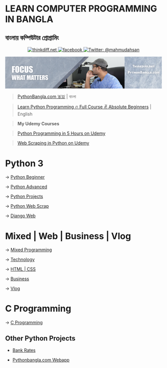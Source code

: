 # LEARN COMPUTER PROGRAMMING IN BANGLA
## বাংলায় কম্পিউটার প্রোগ্রামিং
<p align="center">
    <a href="http://thinkdiff.net/">
        <img src="https://img.shields.io/badge/thinkdiff.net-brightgreen.svg" alt="thinkdiff.net" />
    </a>
    <a href="http://pythonbangla.com">
        <img src="https://img.shields.io/badge/pythonbangla.com-red.svg" alt="facebook" />
    </a>
    <a href="https://twitter.com/mahmudahsan">
        <img src="https://img.shields.io/badge/contact%40-mahmudahsan-green.svg" alt="Twitter: @mahmudahsan" />
    </a>
</p>

<p align="center">
    <img src="cover1.png" alt="Computer Programming" />
</p>


> [PythonBangla.com 🇧🇩](http://pythonbangla.com) | বাংলা

> [Learn Python Programming 🔥 Full Course ✌️ Absolute Beginners](https://www.youtube.com/watch?v=llbgjR_tL2k) | English

> **My Udemy Courses**

> [Python Programming in 5 Hours on Udemy](https://bit.ly/2PHnA2Z)

> [Web Scraping in Python on Udemy](https://www.udemy.com/web-scraping-in-python/)

# Python 3
→ [Python Beginner](https://bit.ly/2NTi9xm)

→ [Python Advanced](https://bit.ly/2oOwi3N)

→ [Python Projects](https://bit.ly/2NwBbgD)

→ [Python Web Scrap](https://bit.ly/2OxKdpV)

→ [Django Web](https://bit.ly/2M8XBiq)

# Mixed | Web | Business | Vlog
→ [Mixed Programming](https://bit.ly/2QcCZJx)

→ [Technology](https://bit.ly/2oMS73V)

→ [HTML | CSS](https://bit.ly/2KGu1oQ)

→ [Business](https://bit.ly/2QgUAzm)

→ [Vlog](https://bit.ly/2Omvn9Y)

# C Programming
→ [C Programming](https://bit.ly/2CtlNMT)

## Other Python Projects
- [Bank Rates](https://github.com/mahmudahsan/bankrates)

- [Pythonbangla.com Webapp](https://github.com/mahmudahsan/pythonbangla.com)
